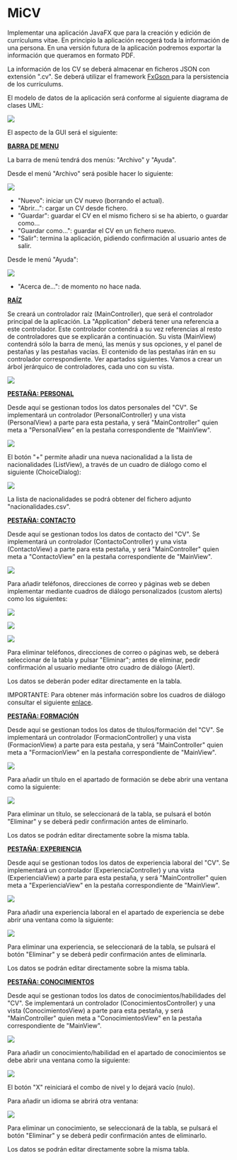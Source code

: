 # MiCV

Implementar una aplicación JavaFX que para la creación y edición de currículums vitae. En principio la aplicación recogerá toda la información de una persona. En una versión futura de la aplicación podremos exportar la información que queramos en formato PDF.

La información de los CV se deberá almacenar en ficheros JSON con extensión ".cv". Se deberá utilizar el framework [FxGson ](https://github.com/joffrey-bion/fx-gson)para la persistencia de los currículums.

El modelo de datos de la aplicación será conforme al siguiente diagrama de clases UML:

![](https://github.com/Ayoamaro/MiCV/blob/main/docs/images/diagramaUML.png?raw=true)

El aspecto de la GUI será el siguiente:

<u>**BARRA DE MENU**</u>

La barra de menú tendrá dos menús: "Archivo" y "Ayuda".

Desde el menú "Archivo" será posible hacer lo siguiente:

![](https://github.com/Ayoamaro/MiCV/blob/main/docs/images/micv-archivo.png?raw=true)

- "Nuevo": iniciar un CV nuevo (borrando el actual).
- "Abrir...": cargar un CV desde fichero.
- "Guardar": guardar el CV en el mismo fichero si se ha abierto, o guardar como...
- "Guardar como...": guardar el CV en un fichero nuevo.
- "Salir": termina la aplicación, pidiendo confirmación al usuario antes de salir.

Desde le menú "Ayuda":

![](https://github.com/Ayoamaro/MiCV/blob/main/docs/images/micv-ayuda.png?raw=true)

- "Acerca de...": de momento no hace nada.

**<u>RAÍZ</u>**

Se creará un controlador raíz (MainController), que será el controlador principal de la aplicación. La "Application" deberá tener una referencia a este controlador. Este controlador contendrá a su vez referencias al resto de controladores que se explicarán a continuación. Su vista (MainView) contendrá sólo la barra de menú, las menús y sus opciones, y el panel de pestañas y las pestañas vacías. El contenido de las pestañas irán en su controlador correspondiente. Ver apartados siguientes. Vamos a crear un árbol jerárquico de controladores, cada uno con su vista.

![](https://github.com/Ayoamaro/MiCV/blob/main/docs/images/raiz.png?raw=true)

**<u>PESTAÑA: PERSONAL</u>**

Desde aquí se gestionan todos los datos personales del "CV". Se implementará un controlador (PersonalController) y una vista (PersonalView) a parte para esta pestaña, y será "MainController" quien meta a "PersonalView" en la pestaña correspondiente de "MainView".

![](https://github.com/Ayoamaro/MiCV/blob/main/docs/images/personal.png?raw=true)

El botón "+" permite añadir una nueva nacionalidad a la lista de nacionalidades (ListView), a través de un cuadro de diálogo como el siguiente (ChoiceDialog):

![](https://github.com/Ayoamaro/MiCV/blob/main/docs/images/nueva-nacionalidad.png?raw=true)

La lista de nacionalidades se podrá obtener del fichero adjunto "nacionalidades.csv".

<u>**PESTAÑA: CONTACTO**</u>

Desde aquí se gestionan todos los datos de contacto del "CV". Se implementará un controlador (ContactoController) y una vista (ContactoView) a parte para esta pestaña, y será "MainController" quien meta a "ContactoView" en la pestaña correspondiente de "MainView".

![](https://github.com/Ayoamaro/MiCV/blob/main/docs/images/contacto.png?raw=true)

Para añadir teléfonos, direcciones de correo y páginas web se deben implementar mediante cuadros de diálogo personalizados (custom alerts) como los siguientes:

![](https://github.com/Ayoamaro/MiCV/blob/main/docs/images/nuevo_telefono.png?raw=true)

![](https://github.com/Ayoamaro/MiCV/blob/main/docs/images/nuevo-email.png?raw=true)

![](https://github.com/Ayoamaro/MiCV/blob/main/docs/images/nueva-web.png?raw=true)

Para eliminar teléfonos, direcciones de correo o páginas web, se deberá seleccionar de la tabla y pulsar "Eliminar"; antes de eliminar, pedir confirmación al usuario mediante otro cuadro de diálogo (Alert).

Los datos se deberán poder editar directamente en la tabla.

IMPORTANTE: Para obtener más información sobre los cuadros de diálogo consultar el siguiente [enlace](http://code.makery.ch/blog/javafx-dialogs-official/).

<u>**PESTAÑA: FORMACIÓN**</u>

Desde aquí se gestionan todos los datos de títulos/formación del "CV". Se implementará un controlador (FormacionController) y una vista (FormacionView) a parte para esta pestaña, y será "MainController" quien meta a "FormacionView" en la pestaña correspondiente de "MainView".

![](https://github.com/Ayoamaro/MiCV/blob/main/docs/images/formacion.png?raw=true)

Para añadir un título en el apartado de formación se debe abrir una ventana como la siguiente:

![](https://github.com/Ayoamaro/MiCV/blob/main/docs/images/nuevo-titulo.png?raw=true)

Para eliminar un título, se seleccionará de la tabla, se pulsará el botón "Eliminar" y se deberá pedir confirmación antes de eliminarlo.

Los datos se podrán editar directamente sobre la misma tabla.

<u>**PESTAÑA: EXPERIENCIA**</u>

Desde aquí se gestionan todos los datos de experiencia laboral del "CV". Se implementará un controlador (ExperienciaController) y una vista (ExperienciaView) a parte para esta pestaña, y será "MainController" quien meta a "ExperienciaView" en la pestaña correspondiente de "MainView".

![](https://github.com/Ayoamaro/MiCV/blob/main/docs/images/experiencia.png?raw=true)

Para añadir una experiencia laboral en el apartado de experiencia se debe abrir una ventana como la siguiente:

![](https://github.com/Ayoamaro/MiCV/blob/main/docs/images/nueva-experiencia.png?raw=true)

Para eliminar una experiencia, se seleccionará de la tabla, se pulsará el botón "Eliminar" y se deberá pedir confirmación antes de eliminarla.

Los datos se podrán editar directamente sobre la misma tabla.

<u>**PESTAÑA: CONOCIMIENTOS**</u>

Desde aquí se gestionan todos los datos de conocimientos/habilidades del "CV". Se implementará un controlador (ConocimientosController) y una vista (ConocimientosView) a parte para esta pestaña, y será "MainController" quien meta a "ConocimientosView" en la pestaña correspondiente de "MainView".

![](https://github.com/Ayoamaro/MiCV/blob/main/docs/images/conocimientos.png?raw=true)

Para añadir un conocimiento/habilidad en el apartado de conocimientos se debe abrir una ventana como la siguiente:

![](https://github.com/Ayoamaro/MiCV/blob/main/docs/images/nuevo-conocimiento.png?raw=true)

El botón "X" reiniciará el combo de nivel y lo dejará vacío (nulo).

Para añadir un idioma se abrirá otra ventana:

![](https://github.com/Ayoamaro/MiCV/blob/main/docs/images/nuevo-idioma.png?raw=true)

Para eliminar un conocimiento, se seleccionará de la tabla, se pulsará el botón "Eliminar" y se deberá pedir confirmación antes de eliminarlo.

Los datos se podrán editar directamente sobre la misma tabla.
